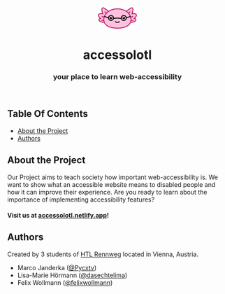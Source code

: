 
<div align="center">
  <a href="https://github.com/A11y-Game/A11y-Game">
    <img src="public/accessolotl-logo.svg" alt="Accessolotl logo" width="90">
  </a>
<h1>accessolotl</h1>
<h3>your place to learn web-accessibility</h3>
</div>
<br>

## Table Of Contents

* [About the Project](#about-the-project)
* [Authors](#authors)

## About the Project

Our Project aims to teach society how important web-accessibility is. We want to show what an accessible website means to disabled people and how it can improve their experience. Are you ready to learn about the importance of implementing accessibility features?
#### Visit us at [accessolotl.netlify.app](https://accessolotl.netlify.app/)!

## Authors

Created by 3 students of [HTL Rennweg](https://www.htl.rennweg.at/) located in Vienna, Austria.
* Marco Janderka ([@Pycxtv](https://github.com/Pycxtv))
* Lisa-Marie Hörmann ([@dasechtelima](https://github.com/dasechtelima))
* Felix Wollmann ([@felixwollmann](https://github.com/felixwollmann))
